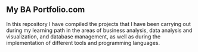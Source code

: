 ## My BA Portfolio.com
In this repository I have compiled the projects that I have been carrying out during my learning path in the areas of business analysis, data analysis and visualization, and database management, as well as during the implementation of different tools and programming languages.
